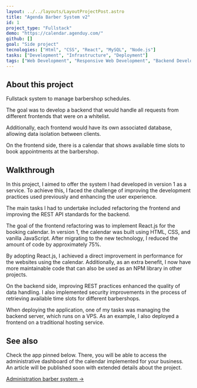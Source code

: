```yaml
---
layout: ../../layouts/LayoutProjectPost.astro
title: "Agenda Barber System v2"
id: 1
project_type: "Fullstack"
demo: "https://calendar.agenduy.com/"
github: []
goal: "Side project"
tecnologies: ["Html", "CSS", "React", "MySQL", "Node.js"]
tasks: ["Development", "Infrastructure", "Deployment"]
tags: ["Web Development", "Responsive Web Development", "Backend Development", "Web Design", "Server Administration", "Optimization", "Refactoring", "Cloud Computing", "Backend Development", "Fullstack Development"]
---
```


## About this project

Fullstack system to manage barbershop schedules.

The goal was to develop a backend that would handle all requests from different frontends that were on a whitelist.

Additionally, each frontend would have its own associated database, allowing data isolation between clients.

On the frontend side, there is a calendar that shows available time slots to book appointments at the barbershop.

## Walkthrough

In this project, I aimed to offer the system I had developed in version 1 as a service. To achieve this, I faced the challenge of improving the development practices used previously and enhancing the user experience.

The main tasks I had to undertake included refactoring the frontend and improving the REST API standards for the backend.

The goal of the frontend refactoring was to implement React.js for the booking calendar. In version 1, the calendar was built using HTML, CSS, and vanilla JavaScript. After migrating to the new technology, I reduced the amount of code by approximately 75%.

By adopting React.js, I achieved a direct improvement in performance for the websites using the calendar. Additionally, as an extra benefit, I now have more maintainable code that can also be used as an NPM library in other projects.

On the backend side, improving REST practices enhanced the quality of data handling. I also implemented security improvements in the process of retrieving available time slots for different barbershops.

When deploying the application, one of my tasks was managing the backend server, which runs on a VPS. As an example, I also deployed a frontend on a traditional hosting service.

## See also

Check the app pinned below. There, you will be able to access the administrative dashboard of the calendar implemented for your business. An article will be published soon with extended details about the project.

<a class="references" href="https://administration.agenduy.com/#" target="_blank">
  Administration barber system <span class="arrow-right">→</span>
</a>